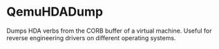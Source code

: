 # QemuHDADump
Dumps HDA verbs from the CORB buffer of a virtual machine. Useful for reverse engineering drivers on different operating systems.
